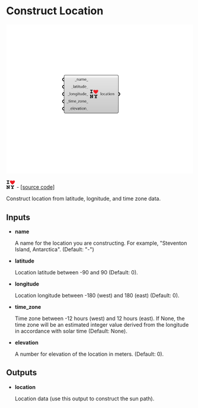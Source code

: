 # Construct Location

![](../../.gitbook/assets/Construct_Location.png)

![](../../.gitbook/assets/Construct_Location%20%281%29.png) - [\[source code\]](https://github.com/ladybug-tools/ladybug-grasshopper/blob/master/ladybug_grasshopper/src//LB%20Construct%20Location.py)

Construct location from latitude, lognitude, and time zone data.

## Inputs

* **name**

  A name for the location you are constructing. For example, "Steventon Island, Antarctica". \(Default: "-"\) 

* **latitude**

  Location latitude between -90 and 90 \(Default: 0\). 

* **longitude**

  Location longitude between -180 \(west\) and 180 \(east\) \(Default: 0\). 

* **time\_zone**

  Time zone between -12 hours \(west\) and 12 hours \(east\). If None, the time zone will be an estimated integer value derived from the longitude in accordance with solar time \(Default: None\). 

* **elevation**

  A number for elevation of the location in meters. \(Default: 0\). 

## Outputs

* **location**

  Location data \(use this output to construct the sun path\). 

